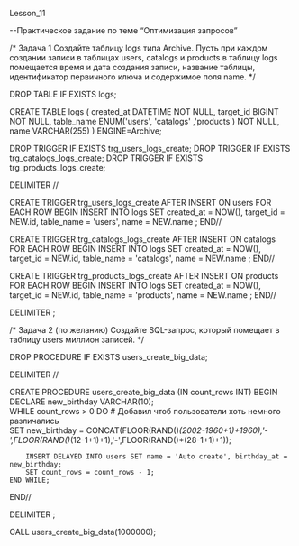 Lesson_11

--Практическое задание по теме “Оптимизация запросов”

/* Задача 1 
Создайте таблицу logs типа Archive. Пусть при каждом создании записи в таблицах users, catalogs и products в таблицу logs помещается время и дата создания записи, название таблицы, идентификатор первичного ключа и содержимое поля name.
*/

DROP TABLE IF EXISTS logs;

CREATE TABLE logs (
	created_at DATETIME NOT NULL,
	target_id BIGINT NOT NULL,
	table_name ENUM('users', 'catalogs' ,'products') NOT NULL,
	name VARCHAR(255)
) ENGINE=Archive;


DROP TRIGGER IF EXISTS trg_users_logs_create;
DROP TRIGGER IF EXISTS trg_catalogs_logs_create;
DROP TRIGGER IF EXISTS trg_products_logs_create;

DELIMITER //

CREATE TRIGGER trg_users_logs_create AFTER INSERT ON users
FOR EACH ROW BEGIN
   INSERT INTO logs SET created_at = NOW(), 
   						target_id = NEW.id,
   						table_name = 'users',
   						name = NEW.name
  	;
END//

CREATE TRIGGER trg_catalogs_logs_create AFTER INSERT ON catalogs
FOR EACH ROW BEGIN
   INSERT INTO logs SET created_at = NOW(), 
   						target_id = NEW.id,
   						table_name = 'catalogs',
   						name = NEW.name
  	;
END//

CREATE TRIGGER trg_products_logs_create AFTER INSERT ON products
FOR EACH ROW BEGIN
   INSERT INTO logs SET created_at = NOW(), 
   						target_id = NEW.id,
   						table_name = 'products',
   						name = NEW.name
  	;
END//

DELIMITER ;

/* Задача 2 
(по желанию) Создайте SQL-запрос, который помещает в таблицу users миллион записей.
*/

DROP PROCEDURE IF EXISTS users_create_big_data;

DELIMITER //

CREATE PROCEDURE users_create_big_data (IN count_rows INT)
  BEGIN 
	DECLARE new_birthday VARCHAR(10);  
	WHILE count_rows > 0 DO
		# Добавил чтоб пользователи хоть немного различались	
		SET new_birthday = CONCAT(FLOOR(RAND()*(2002-1960+1)+1960),'-',FLOOR(RAND()*(12-1+1)+1),'-',FLOOR(RAND()*(28-1+1)+1));	
		
		INSERT DELAYED INTO users SET name = 'Auto create', birthday_at = new_birthday;    	
    	SET count_rows = count_rows - 1;
  	END WHILE;	     
	  
END//
  
DELIMITER ;

CALL users_create_big_data(1000000);
